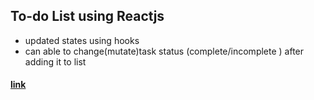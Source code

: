 ## To-do List using Reactjs 
- updated states using hooks 
- can able to change(mutate)task status (complete/incomplete ) after adding it to list
#### [link](https://heuristic-hypatia-371438.netlify.app/)
